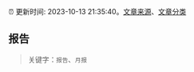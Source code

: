 :alarm_clock: 更新时间: 2023-10-13 21:35:40。[文章来源](/README.md)、[文章分类](/TAGS.md)

## 报告


> 关键字：`报告`、`月报`



